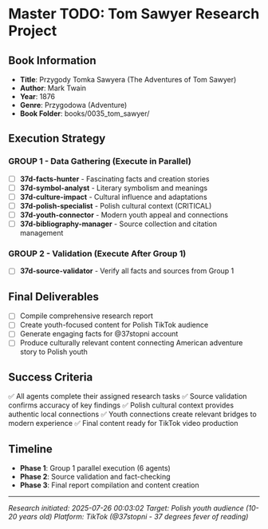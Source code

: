 # Master TODO: Tom Sawyer Research Project

## Book Information
- **Title**: Przygody Tomka Sawyera (The Adventures of Tom Sawyer)
- **Author**: Mark Twain
- **Year**: 1876
- **Genre**: Przygodowa (Adventure)
- **Book Folder**: books/0035_tom_sawyer/

## Execution Strategy

### GROUP 1 - Data Gathering (Execute in Parallel)
- [ ] **37d-facts-hunter** - Fascinating facts and creation stories
- [ ] **37d-symbol-analyst** - Literary symbolism and meanings
- [ ] **37d-culture-impact** - Cultural influence and adaptations
- [ ] **37d-polish-specialist** - Polish cultural context (CRITICAL)
- [ ] **37d-youth-connector** - Modern youth appeal and connections
- [ ] **37d-bibliography-manager** - Source collection and citation management

### GROUP 2 - Validation (Execute After Group 1)
- [ ] **37d-source-validator** - Verify all facts and sources from Group 1

## Final Deliverables
- [ ] Compile comprehensive research report
- [ ] Create youth-focused content for Polish TikTok audience
- [ ] Generate engaging facts for @37stopni account
- [ ] Produce culturally relevant content connecting American adventure story to Polish youth

## Success Criteria
✅ All agents complete their assigned research tasks
✅ Source validation confirms accuracy of key findings
✅ Polish cultural context provides authentic local connections
✅ Youth connections create relevant bridges to modern experience
✅ Final content ready for TikTok video production

## Timeline
- **Phase 1**: Group 1 parallel execution (6 agents)
- **Phase 2**: Source validation and fact-checking
- **Phase 3**: Final report compilation and content creation

---
*Research initiated: 2025-07-26 00:03:02*
*Target: Polish youth audience (10-20 years old)*
*Platform: TikTok (@37stopni - 37 degrees fever of reading)*